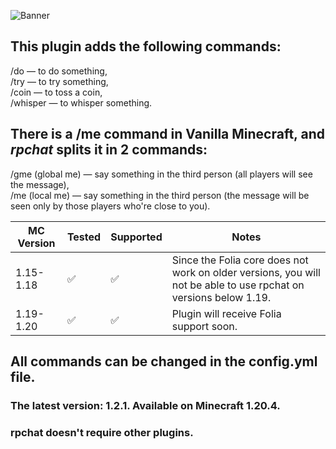 ![Banner](https://cdn.discordapp.com/attachments/1052589926119641098/1220346737789505606/image.png?ex=660e9b77&is=65fc2677&hm=6ace0aa2a63c7ac50379b513181f398cc5db3050f72e6b1234e91aba806f7fb5&)
## This plugin adds the following commands:
/do — to do something,\
/try — to try something,\
/coin — to toss a coin,\
/whisper — to whisper something.

## There is a /me command in Vanilla Minecraft, and _rpchat_ splits it in 2 commands:
/gme (global me) — say something in the third person (all players will see the message),\
/me (local me) — say something in the third person (the message will be seen only by those players who're close to you).

| MC Version | Tested | Supported | Notes                                                           |
| ---------- | ------ | --------- | --------------------------------------------------------------- |
| 1.15-1.18   | ✅    | ✅      | Since the Folia core does not work on older versions, you will not be able to use rpchat on versions below 1.19. |
| 1.19-1.20  | ✅    | ✅       | Plugin will receive Folia support soon. |

## All commands can be changed in the config.yml file.
### The latest version: 1.2.1. Available on Minecraft 1.20.4. 
### rpchat doesn't require other plugins.
